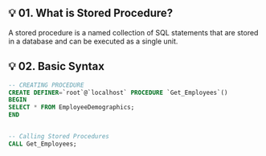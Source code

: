 
## 💡 01. What is Stored Procedure?

A stored procedure is a named collection of SQL statements that are stored in a database and can be executed as a single unit.



## 💡 02. Basic Syntax 


```SQL
-- CREATING PROCEDURE
CREATE DEFINER=`root`@`localhost` PROCEDURE `Get_Employees`()
BEGIN
SELECT * FROM EmployeeDemographics; 
END


-- Calling Stored Procedures
CALL Get_Employees;
```

